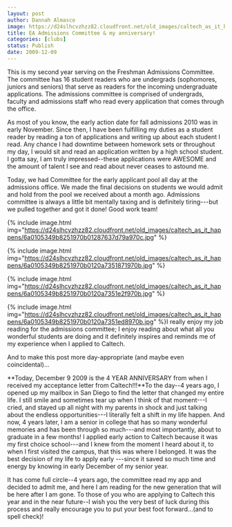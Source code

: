```yaml
---
layout: post
author: Dannah Almasco
image: https://d24slhcvzhzz82.cloudfront.net/old_images/caltech_as_it_happens/6a0105349b8251970b01287637d725970c.jpg
title: EA Admissions Committee & my anniversary!
categories: [clubs]
status: Publish
date: 2009-12-09
---
```


This is my second year serving on the Freshman Admissions Committee. The committee has 16 student readers who are undergrads (sophomores, juniors and seniors) that serve as readers for the incoming undergraduate applications. The admissions committee is comprised of undergrads, faculty and admissions staff who read every application that comes through the office.

As most of you know, the early action date for fall admissions 2010 was in early November. Since then, I have been fulfilling my duties as a student reader by reading a ton of applications and writing up about each student I read. Any chance I had downtime between homework sets or throughout my day, I would sit and read an application written by a high school student. I gotta say, I am truly impressed--these applications were AWESOME and the amount of talent I see and read about never ceases to astound me.

Today, we had Committee for the early applicant pool all day at the admissions office. We made the final decisions on students we would admit and hold from the pool we received about a month ago. Admissions committee is always a little bit mentally taxing and is definitely tiring---but we pulled together and got it done! Good work team!


{% include image.html img="https://d24slhcvzhzz82.cloudfront.net/old_images/caltech_as_it_happens/6a0105349b8251970b01287637d79a970c.jpg" %}

{% include image.html img="https://d24slhcvzhzz82.cloudfront.net/old_images/caltech_as_it_happens/6a0105349b8251970b0120a7351871970b.jpg" %}

{% include image.html img="https://d24slhcvzhzz82.cloudfront.net/old_images/caltech_as_it_happens/6a0105349b8251970b0120a7351e2f970b.jpg" %}

{% include image.html img="https://d24slhcvzhzz82.cloudfront.net/old_images/caltech_as_it_happens/6a0105349b8251970b0120a7351ed8970b.jpg" %}I really enjoy my job reading for the admissions committee; I enjoy reading about what all you wonderful students are doing and it definitely inspires and reminds me of my experience when I applied to Caltech.

And to make this post more day-appropriate (and maybe even coincidental)...

**Today, December 9 2009 is the 4 YEAR ANNIVERSARY from when I received my acceptance letter from Caltech!!!**To the day--4 years ago, I opened up my mailbox in San Diego to find the letter that changed my entire life. I still smile and sometimes tear up when I think of that moment---I cried, and stayed up all night with my parents in shock and just talking about the endless opportunities---I literally felt a shift in my life happen. And now, 4 years later, I am a senior in college that has so many
wonderful memories and has been through so much---and most importantly,
about to graduate in a few months!
I applied early action to Caltech because it was my first choice school---and I knew from the moment I heard about it, to when I first visited the campus, that this was where I belonged. It was the best decision of my life to apply early ---since it saved so much time and energy by knowing in early December of my senior year.

It has come full circle--4 years ago, the committee read my app and decided to admit me, and here I am reading for the new generation that will be here after I am gone. To those of you who are applying to Caltech this year and in the near future--I wish you the very best of luck during this process and really encourage you to put your best foot forward...(and to spell check)!
